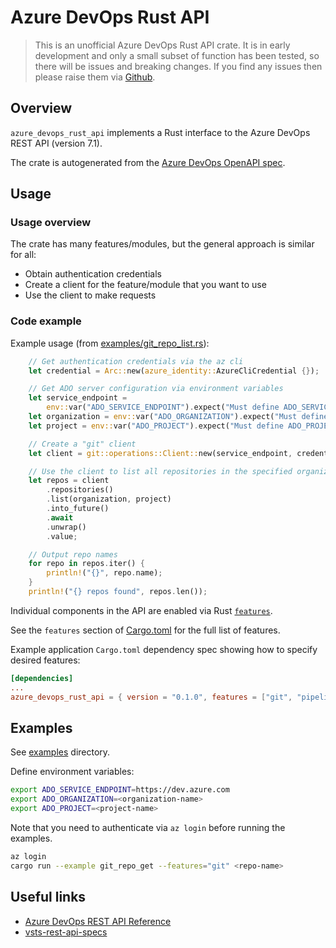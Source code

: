 # Azure DevOps Rust API

> This is an unofficial Azure DevOps Rust API crate.
> It is in early development and only a small subset of function has been tested, so there will be issues and breaking changes.
> If you find any issues then please raise them via [Github](https://github.com/microsoft/azure-devops-rust-api/issues).

## Overview

`azure_devops_rust_api` implements a Rust interface to the Azure DevOps REST API (version 7.1).

The crate is autogenerated from the [Azure DevOps OpenAPI spec](https://github.com/MicrosoftDocs/vsts-rest-api-specs).

## Usage

### Usage overview

The crate has many features/modules, but the general approach is similar for all:

- Obtain authentication credentials
- Create a client for the feature/module that you want to use
- Use the client to make requests

### Code example

Example usage (from [examples/git_repo_list.rs](examples/git_repo_list.rs)):

```rust
    // Get authentication credentials via the az cli
    let credential = Arc::new(azure_identity::AzureCliCredential {});

    // Get ADO server configuration via environment variables
    let service_endpoint =
        env::var("ADO_SERVICE_ENDPOINT").expect("Must define ADO_SERVICE_ENDPOINT");
    let organization = env::var("ADO_ORGANIZATION").expect("Must define ADO_ORGANIZATION");
    let project = env::var("ADO_PROJECT").expect("Must define ADO_PROJECT");

    // Create a "git" client
    let client = git::operations::Client::new(service_endpoint, credential, vec![]);

    // Use the client to list all repositories in the specified organization/project
    let repos = client
        .repositories()
        .list(organization, project)
        .into_future()
        .await
        .unwrap()
        .value;

    // Output repo names
    for repo in repos.iter() {
        println!("{}", repo.name);
    }
    println!("{} repos found", repos.len());
```

Individual components in the API are enabled via Rust [`features`](https://doc.rust-lang.org/cargo/reference/features.html).

See the `features` section of [Cargo.toml](Cargo.toml) for the full list of features.

Example application `Cargo.toml` dependency spec showing how to specify desired features:

```toml
[dependencies]
...
azure_devops_rust_api = { version = "0.1.0", features = ["git", "pipelines"] }
```

## Examples

See [examples](examples/) directory.

Define environment variables:

```sh
export ADO_SERVICE_ENDPOINT=https://dev.azure.com
export ADO_ORGANIZATION=<organization-name>
export ADO_PROJECT=<project-name>
```

Note that you need to authenticate via `az login` before running the examples.

```sh
az login
cargo run --example git_repo_get --features="git" <repo-name>
```

## Useful links

- [Azure DevOps REST API Reference](https://docs.microsoft.com/en-us/rest/api/azure/devops/)
- [vsts-rest-api-specs](https://github.com/MicrosoftDocs/vsts-rest-api-specs)
